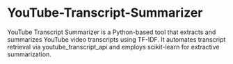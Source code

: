 # YouTube-Transcript-Summarizer
YouTube Transcript Summarizer is a Python-based tool that extracts and summarizes YouTube video transcripts using TF-IDF. It automates transcript retrieval via youtube_transcript_api and employs scikit-learn for extractive summarization.
